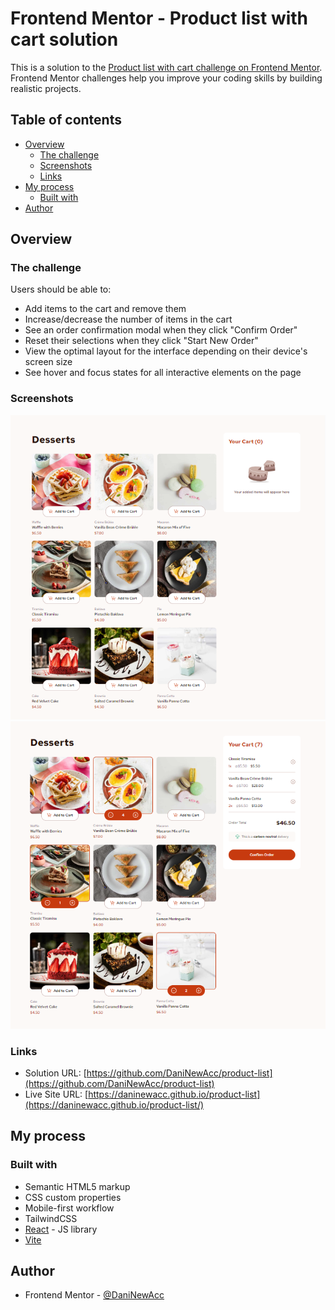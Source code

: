 # Frontend Mentor - Product list with cart solution

This is a solution to the [Product list with cart challenge on Frontend Mentor](https://www.frontendmentor.io/challenges/product-list-with-cart-5MmqLVAp_d). Frontend Mentor challenges help you improve your coding skills by building realistic projects. 

## Table of contents

- [Overview](#overview)
  - [The challenge](#the-challenge)
  - [Screenshots](#screenshots)
  - [Links](#links)
- [My process](#my-process)
  - [Built with](#built-with)
- [Author](#author)

## Overview

### The challenge

Users should be able to:

- Add items to the cart and remove them
- Increase/decrease the number of items in the cart
- See an order confirmation modal when they click "Confirm Order"
- Reset their selections when they click "Start New Order"
- View the optimal layout for the interface depending on their device's screen size
- See hover and focus states for all interactive elements on the page

### Screenshots

![](./screenshots/desktop-design1.PNG)
![](./screenshots/desktop-design2.PNG)

### Links

- Solution URL: [https://github.com/DaniNewAcc/product-list](https://github.com/DaniNewAcc/product-list)
- Live Site URL: [https://daninewacc.github.io/product-list](https://daninewacc.github.io/product-list/)

## My process

### Built with

- Semantic HTML5 markup
- CSS custom properties
- Mobile-first workflow
- TailwindCSS 
- [React](https://reactjs.org/) - JS library
- [Vite](https://vitejs.dev/)

## Author

- Frontend Mentor - [@DaniNewAcc](https://www.frontendmentor.io/profile/DaniNewAcc)

